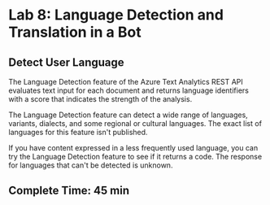 # Lab 8: Language Detection and Translation in a Bot

## Detect User Language

The Language Detection feature of the Azure Text Analytics REST API evaluates text input for each document and returns language identifiers with a score that indicates the strength of the analysis.

The Language Detection feature can detect a wide range of languages, variants, dialects, and some regional or cultural languages. The exact list of languages for this feature isn't published.

If you have content expressed in a less frequently used language, you can try the Language Detection feature to see if it returns a code. The response for languages that can't be detected is unknown.

## Complete Time: 45 min